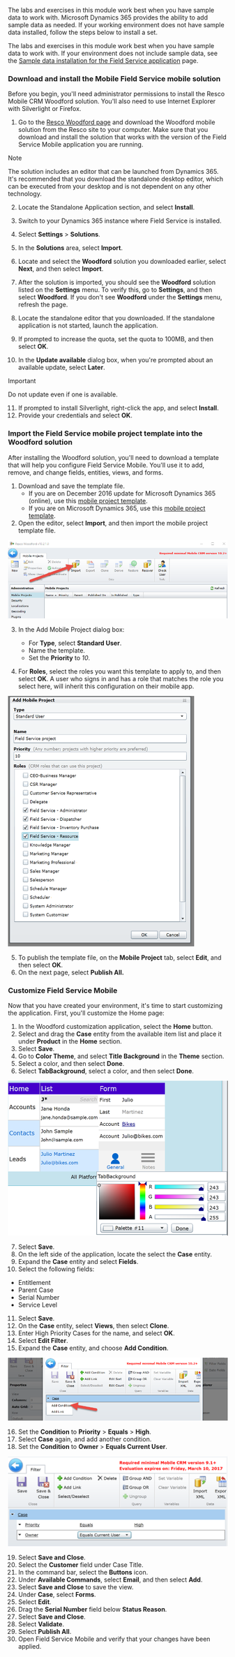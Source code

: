 The labs and exercises in this module work best when you have sample data to work with. Microsoft Dynamics 365 provides the ability to add sample data as needed. If your working environment does not have sample data installed, follow the steps below to install a set.

The labs and exercises in this module work best when you have sample data to work with. If your environment does not include sample data, see the [Sample data installation for the Field Service application](https://docs.microsoft.com/en-us/dynamics365/customer-engagement/field-service/install-sample-data-8-x) page.

### Download and install the Mobile Field Service mobile solution

Before you begin,  you'll need administrator permissions to install the Resco Mobile CRM Woodford solution. You'll also need to use Internet Explorer with Silverlight or Firefox.

1.  Go to the [Resco Woodford page](https://www.resco.net/mobilecrm/woodford.html) and download the Woodford mobile solution from the Resco site to your computer. Make sure that you download and install the solution that works with the version of the Field Service Mobile application you are running.

> [!Note]
> The solution includes an editor that can be launched from Dynamics 365. It's recommended that you download the standalone desktop editor, which can be executed from your desktop and is not dependent on any other technology.

2. Locate the Standalone Application section, and select **Install**.
3. Switch to your Dynamics 365 instance where Field Service is installed.
4. Select **Settings** > **Solutions**.
5. In the **Solutions** area, select **Import**.
6. Locate and select the **Woodford** solution you downloaded earlier, select **Next**, and then select **Import**.
7. After the solution is imported, you should see the **Woodford** solution listed on the **Settings** menu. To verify this, go to **Settings**, and then select **Woodford**. If you don't see **Woodford** under the **Settings** menu, refresh the page.

8. Locate the standalone editor that you downloaded. If the standalone application is not started, launch the application.
9. If prompted to increase the quota, set the quota to 100MB, and then select **OK**.
10. In the **Update available** dialog box, when you're prompted about an available update, select **Later**. 

> [!IMPORTANT]
> Do not update even if one is available.

11. If prompted to install Silverlight, right-click the app, and select **Install**.
12. Provide your credentials and select **OK**.

### Import the Field Service mobile project template into the Woodford solution

After installing the Woodford solution, you'll need to download a template that will help you configure Field Service Mobile. You'll use it to add, remove, and change fields, entities, views, and forms.

1. Download and save the template file.
    - If you are on December 2016 update for Microsoft Dynamics 365 (online), use this [mobile project template](https://go.microsoft.com/fwlink/p/?linkid=836310).
    - If you are on Microsoft Dynamics 365, use this [mobile project template](http://go.microsoft.com/fwlink/p/?LinkId=808250).
2. Open the editor, select **Import**, and then import the mobile project template file.

![Mobile Projects](../media/MO-Unit6-4.png)

3. In the Add Mobile Project dialog box:
    - For **Type**, select **Standard User**.
    - Name the template.
    - Set the **Priority** to *10*.

4. For **Roles**, select the roles you want this template to apply to, and then select **OK**. A user who signs in and has a role that matches the role you select here, will inherit this configuration on their mobile app.

![Add Mobile Project Window](../media/MO-Unit6-5.png)

5. To publish the template file, on the **Mobile Project** tab, select **Edit**, and then select **OK**.
6. On the next page, select **Publish All.**

### Customize Field Service Mobile

Now that you have created your environment, it's time to start customizing the application. First, you'll customize the Home page:

1. In the Woodford customization application, select the **Home** button.
2. Select and drag the **Case** entity from the available item list and place it under **Product** in the **Home** section.
3. Select **Save**.
4. Go to **Color Theme**, and select **Title Background** in the **Theme** section.
5. Select a color, and then select **Done**.
6. Select **TabBackground**, select a color, and then select **Done**.

![Tab Background](../media/MO-Unit6-6.png)

7. Select **Save**.
8. On the left side of the application, locate the select the **Case** entity.
9. Expand the **Case** entity and select **Fields**.
10. Select the following fields:
   - Entitlement
   - Parent Case
   - Serial Number
   - Service Level
11. Select **Save**.
12. On the **Case** entity, select **Views**, then select **Clone**.
13. Enter High Priority Cases for the name, and select **OK**.
14. Select **Edit Filter**.
15. Expand the **Case** entity, and choose **Add Condition**.

![Add Condition](../media/MO-Unit6-7.png)

16. Set the **Condition** to **Priority** > **Equals** > **High**.
17. Select **Case** again, and add another condition.
18. Set the **Condition** to **Owner** > **Equals Current User**.

![Equals Current user](../media/MO-Unit6-8.png)

19. Select **Save and Close**.
20. Select the **Customer** field under Case Title.
21. In the command bar, select the **Buttons** icon.
22. Under **Available Commands**, select **Email**, and then select **Add**.
23. Select **Save and Close** to save the view.
24. Under **Case**, select **Forms**.
26. Select **Edit**.
27. Drag the **Serial Number** field below **Status Reason**.
28. Select **Save and Close**.
29. Select **Validate**.
30. Select **Publish All**.
31. Open Field Service Mobile and verify that your changes have been applied.